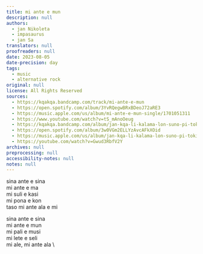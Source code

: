 ```yaml
---
title: mi ante e mun
description: null
authors:
  - jan Nikoleta
  - impasaurus
  - jan Sa
translators: null
proofreaders: null
date: 2023-08-05
date-precision: day
tags:
  - music
  - alternative rock
original: null
license: All Rights Reserved
sources:
  - https://kqakqa.bandcamp.com/track/mi-ante-e-mun
  - https://open.spotify.com/album/3YvRQegwBRxBDeoJ72aRE3
  - https://music.apple.com/us/album/mi-ante-e-mun-single/1701051311
  - https://www.youtube.com/watch?v=tS_mAnoOeug
  - https://kqakqa.bandcamp.com/album/jan-kqa-li-kalama-lon-suno-pi-toki-pona-lon-tenpo-sike-nanpa-2023
  - https://open.spotify.com/album/3w0VGm2ELLYzAvcAFkXOid
  - https://music.apple.com/us/album/jan-kqa-li-kalama-lon-suno-pi-toki-pona-lon-tenpo-sike/1703886265
  - https://youtube.com/watch?v=Gwud3RbfV2Y
archives: null
preprocessing: null
accessibility-notes: null
notes: null
---
```


sina ante e sina  \
mi ante e ma  \
mi suli e kasi  \
mi pona e kon  \
taso mi ante ala e mi

sina ante e sina  \
mi ante e mun  \
mi pali e musi  \
mi lete e seli  \
mi ale, mi ante ala  \
